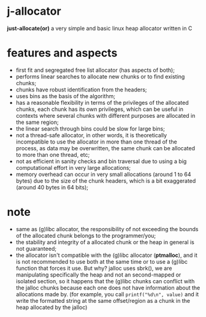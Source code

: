 # j-allocator
__just-allocate(or)__
a very simple and basic linux heap allocator written in C

# features and aspects
- first fit and segregated free list allocator (has aspects of both);
- performs linear searches to allocate new chunks or to find existing chunks;
- chunks have robust identification from the headers;
- uses bins as the basis of the algorithm;
- has a reasonable flexibility in terms of the privileges of the allocated chunks, each chunk has its own privileges, which can be useful in contexts where several chunks with different purposes are allocated in the same region;
- the linear search through bins could be slow for large bins;
- not a thread-safe allocator, in other words, it is theoretically incompatible to use the allocator in more than one thread of the process, as data may be overwritten, the same chunk can be allocated to more than one thread, etc;
- not as efficient in sanity checks and bin traversal due to using a big computational effort in very large allocations;
- memory overhead can occur in very small allocations (around 1 to 64 bytes) due to the size of the chunk headers, which is a bit exaggerated (around 40 bytes in 64 bits);

# note
- same as (g)libc allocator, the responsibility of not exceeding the bounds of the allocated chunk belongs to the programmer/you;
- the stability and integrity of a allocated chunk or the heap in general is not guaranteed;
- the allocator isn't compatible with the (g)libc allocator (__ptmalloc__), and it is not recommended to use both at the same time or to use a (g)libc function that forces it use. But why? jalloc uses sbrk(), we are manipulating specifically the heap and not an second-mapped or isolated section, so it happens that the (g)libc chunks can conflict with the jalloc chunks because each one does not have information about the allocations made by. (for example, you call `printf("%d\n", value)` and it write the formatted string at the same offset/region as a chunk in the heap allocated by the jalloc)
